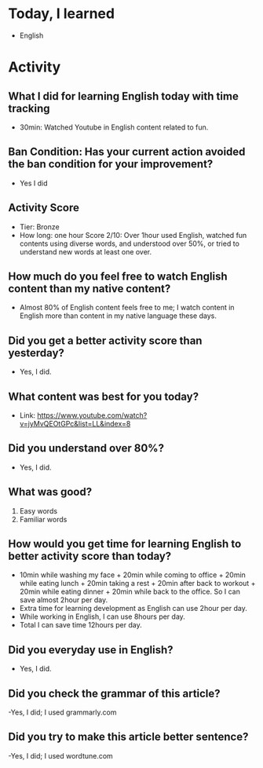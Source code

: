 # Today, I learned 
- English

# Activity
## What I did for learning English today with time tracking
- 30min: Watched Youtube in English content related to fun.

## Ban Condition: Has your current action avoided the ban condition for your improvement?
- Yes I did

## Activity Score
- Tier: Bronze
- How long: one hour
Score 2/10: Over 1hour used English, watched fun contents using diverse words, and understood over 50%, or tried to understand new words at least one over.

## How much do you feel free to watch English content than my native content?
- Almost 80% of English content feels free to me; I watch content in English more than content in my native language these days.

## Did you get a better activity score than yesterday?
- Yes, I did.

## What content was best for you today?
- Link: https://www.youtube.com/watch?v=jyMvQEOtGPc&list=LL&index=8

## Did you understand over 80%?  
- Yes, I did.

## What was good?
1. Easy words
2. Familiar words

## How would you get time for learning English to better activity score than today?
- 10min while washing my face + 20min while coming to office + 20min while eating lunch + 20min taking a rest + 20min after back to workout + 20min while eating dinner + 20min while back to the office. So I can save almost 2hour per day.
- Extra time for learning development as English can use 2hour per day.
- While working in English, I can use 8hours per day.
- Total I can save time 12hours per day.

## Did you everyday use in English?
- Yes, I did.

## Did you check the grammar of this article?
-Yes, I did; I used grammarly.com 

## Did you try to make this article better sentence?
-Yes, I did; I used wordtune.com
